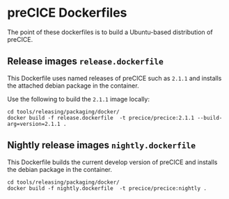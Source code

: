 # preCICE Dockerfiles

The point of these dockerfiles is to build a Ubuntu-based distribution of preCICE.

## Release images `release.dockerfile`

This Dockerfile uses named releases of preCICE such as `2.1.1` and installs the attached debian package in the container.

Use the following to build the `2.1.1` image locally:
```
cd tools/releasing/packaging/docker/
docker build -f release.dockerfile  -t precice/precice:2.1.1 --build-arg=version=2.1.1 .
```

## Nightly release images `nightly.dockerfile`

This Dockerfile builds the current develop version of preCICE and installs the debian package in the container.

```
cd tools/releasing/packaging/docker/
docker build -f nightly.dockerfile  -t precice/precice:nightly .
```

